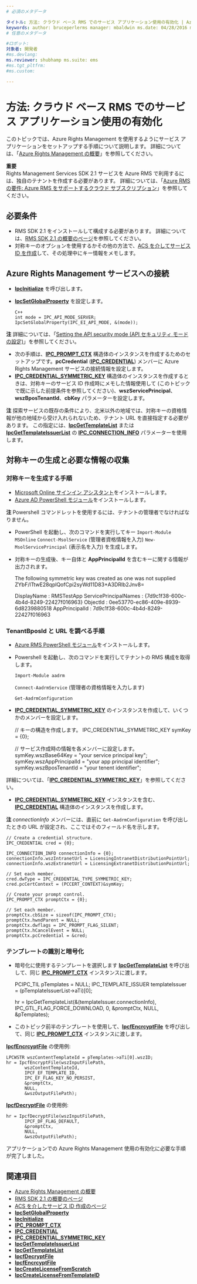 ```yaml
---
# 必須のメタデータ

タイトル: 方法: クラウド ベース RMS でのサービス アプリケーション使用の有効化 | Azure RMS の説明: このトピックでは、Azure Rights Management を使用するようにサービス アプリケーションをセットアップする手順について説明します。
keywords: author: bruceperlerms manager: mbaldwin ms.date: 04/28/2016 ms.topic: article ms.prod: azure ms.service: rights-management ms.technology: techgroup-identity ms.assetid: EA1457D1-282F-4CF3-A23C-46793D2C2F32
# 任意のメタデータ

#ロボット:
対象者: 開発者
#ms.devlang:
ms.reviewer: shubhamp ms.suite: ems
#ms.tgt_pltfrm:
#ms.custom:

---
```


# 方法: クラウド ベース RMS でのサービス アプリケーション使用の有効化

このトピックでは、Azure Rights Management を使用するようにサービス アプリケーションをセットアップする手順について説明します。 詳細については、「[Azure Rights Management の概要](https://technet.microsoft.com/en-us/library/jj585016.aspx)」を参照してください。

**重要**  
Rights Management Services SDK 2.1 サービスを Azure RMS で利用するには、独自のテナントを作成する必要があります。 詳細については、「[Azure RMS の要件: Azure RMS をサポートするクラウド サブスクリプション](/rights-management/get-started/requirements-subscriptions.md)」を参照してください。

## 必要条件

-   RMS SDK 2.1 をインストールして構成する必要があります。 詳細については、[RMS SDK 2.1 の概要のページ](getting-started-with-ad-rms-2-0.md)を参照してください。
-   対称キーのオプションを使用するかその他の方法で、[ACS を介してサービス ID を作成](https://msdn.microsoft.com/en-us/library/gg185924.aspx)して、その処理中にキー情報をメモします。

## Azure Rights Management サービスへの接続

-   [**IpcInitialize**](/rights-management/sdk/2.1/api/win/functions#msipc_ipcinitialize) を呼び出します。
-   [**IpcSetGlobalProperty**](/rights-management/sdk/2.1/api/win/functions#msipc_ipcsetglobalproperty) を設定します。

        C++
        int mode = IPC_API_MODE_SERVER;
        IpcSetGlobalProperty(IPC_EI_API_MODE, &(mode));


  **注** 詳細については、「[Setting the API security mode (API セキュリティ モードの設定)](setting-the-api-security-mode-api-mode.md)」を参照してください。

     
-   次の手順は、[**IPC\_PROMPT\_CTX**](/rights-management/sdk/2.1/api/win/ipc_prompt_ctx#msipc_ipc_prompt_ctx) 構造体のインスタンスを作成するためのセットアップです。**pcCredential** ([**IPC\_CREDENTIAL**](/rights-management/sdk/2.1/api/win/ipc_credential#msipc_ipc_credential)) メンバーに Azure Rights Management サービスの接続情報を設定します。
-   [**IPC\_CREDENTIAL\_SYMMETRIC\_KEY**](/rights-management/sdk/2.1/api/win/ipc_credential#msipc_ipc_credential_symmetric_key) 構造体のインスタンスを作成するときは、対称キーのサービス ID 作成時にメモした情報使用して (このトピックで既に示した前提条件を参照してください)、**wszServicePrincipal**、**wszBposTenantId**、**cbKey** パラメーターを設定します。

**注** 探索サービスの既存の条件により、北米以外の地域では、対称キーの資格情報が他の地域から受け入れられないため、テナント URL を直接指定する必要があります。 この指定には、[**IpcGetTemplateList**](/rights-management/sdk/2.1/api/win/functions#msipc_ipcgettemplatelist) または [**IpcGetTemplateIssuerList**](/rights-management/sdk/2.1/api/win/functions#msipc_ipcgettemplateissuerlist) の [**IPC\_CONNECTION\_INFO**](/rights-management/sdk/2.1/api/win/ipc_connection_info#msipc_ipc_connection_info) パラメーターを使用します。

## 対称キーの生成と必要な情報の収集

### 対称キーを生成する手順

-   [Microsoft Online サインイン アシスタント](http://go.microsoft.com/fwlink/p/?LinkID=286152)をインストールします。
-   [Azure AD PowerShell モジュール](https://bposast.vo.msecnd.net/MSOPMW/8073.4/amd64/AdministrationConfig-en.msi)をインストールします。

**注** Powershell コマンドレットを使用するには、テナントの管理者でなければなりません。

-   PowerShell を起動し、次のコマンドを実行してキー         `Import-Module MSOnline`
            `Connect-MsolService` (管理者資格情報を入力)         `New-MsolServicePrincipal` (表示名を入力) を生成します。
-   対称キーの生成後、キー自体と **AppPrincipalId** を含むキーに関する情報が出力されます。


    The following symmetric key was created as one was not supplied ZYbF/lTtwE28qplQofCpi2syWd11D83+A3DRlb2Jnv8=

    DisplayName : RMSTestApp ServicePrincipalNames : {7d9c1f38-600c-4b4d-8249-22427f016963} ObjectId : 0ee53770-ec86-409e-8939-6d8239880518 AppPrincipalId : 7d9c1f38-600c-4b4d-8249-22427f016963


### **TenantBposId** と **URL** を調べる手順

-   [Azure RMS PowerShell モジュール](https://technet.microsoft.com/en-us/library/jj585012.aspx)をインストールします。
-   Powershell を起動し、次のコマンドを実行してテナントの RMS 構成を取得します。

    `Import-Module aadrm`

    `Connect-AadrmService` (管理者の資格情報を入力します)

    `Get-AadrmConfiguration`


-   [**IPC\_CREDENTIAL\_SYMMETRIC\_KEY**](/rights-management/sdk/2.1/api/win/ipc_credential#msipc_ipc_credential_symmetric_key) のインスタンスを作成して、いくつかのメンバーを設定します。

    // キーの構造を作成します。
    IPC_CREDENTIAL_SYMMETRIC_KEY symKey = {0};

    // サービス作成時の情報を各メンバーに設定します。
    symKey.wszBase64Key = "your service principal key"; symKey.wszAppPrincipalId = "your app principal identifier"; symKey.wszBposTenantId = "your tenent identifier";


詳細については、「[**IPC\_CREDENTIAL\_SYMMETRIC\_KEY**](/rights-management/sdk/2.1/api/win/ipc_credential#msipc_ipc_credential_symmetric_key)」を参照してください。

-   [**IPC\_CREDENTIAL\_SYMMETRIC\_KEY**](/rights-management/sdk/2.1/api/win/ipc_credential#msipc_ipc_credential_symmetric_key) インスタンスを含む、[**IPC\_CREDENTIAL**](/rights-management/sdk/2.1/api/win/ipc_credential#msipc_ipc_credential) 構造体のインスタンスを作成します。

**注** *connectionInfo* メンバーには、直前に `Get-AadrmConfiguration` を呼び出したときの URL が設定され、ここではそのフィールド名を示します。

    // Create a credential structure.
    IPC_CREDENTIAL cred = {0};

    IPC_CONNECTION_INFO connectionInfo = {0};
    connectionInfo.wszIntranetUrl = LicensingIntranetDistributionPointUrl;
    connectionInfo.wszExtranetUrl = LicensingExtranetDistributionPointUrl;

    // Set each member.
    cred.dwType = IPC_CREDENTIAL_TYPE_SYMMETRIC_KEY;
    cred.pcCertContext = (PCCERT_CONTEXT)&symKey;

    // Create your prompt control.
    IPC_PROMPT_CTX promptCtx = {0};

    // Set each member.
    promptCtx.cbSize = sizeof(IPC_PROMPT_CTX);
    promptCtx.hwndParent = NULL;
    promptCtx.dwflags = IPC_PROMPT_FLAG_SILENT;
    promptCtx.hCancelEvent = NULL;
    promptCtx.pcCredential = &cred;

### テンプレートの識別と暗号化

-   暗号化に使用するテンプレートを選択します
    [**IpcGetTemplateList**](/rights-management/sdk/2.1/api/win/functions#msipc_ipcgettemplatelist) を呼び出して、同じ [**IPC\_PROMPT\_CTX**](/rights-management/sdk/2.1/api/win/ipc_prompt_ctx#msipc_ipc_prompt_ctx) インスタンスに渡します。


    PCIPC_TIL pTemplates = NULL; IPC_TEMPLATE_ISSUER templateIssuer = (pTemplateIssuerList->aTi)[0];

    hr = IpcGetTemplateList(&(templateIssuer.connectionInfo),        IPC_GTL_FLAG_FORCE_DOWNLOAD,        0,        &promptCtx,        NULL,        &pTemplates);


-   このトピック前半のテンプレートを使用して、[**IpcfEncrcyptFile**](/rights-management/sdk/2.1/api/win/functions#msipc_ipcfencryptfile) を呼び出して、同じ [**IPC\_PROMPT\_CTX**](/rights-management/sdk/2.1/api/win/ipc_prompt_ctx#msipc_ipc_prompt_ctx) インスタンスに渡します。

[**IpcfEncrcyptFile**](/rights-management/sdk/2.1/api/win/functions#msipc_ipcfencryptfile) の使用例:

    LPCWSTR wszContentTemplateId = pTemplates->aTi[0].wszID;
    hr = IpcfEncryptFile(wszInputFilePath,
           wszContentTemplateId,
           IPCF_EF_TEMPLATE_ID,
           IPC_EF_FLAG_KEY_NO_PERSIST,
           &promptCtx,
           NULL,
           &wszOutputFilePath);

[**IpcfDecryptFile**](/rights-management/sdk/2.1/api/win/functions#msipc_ipcfdecryptfile) の使用例:

    hr = IpcfDecryptFile(wszInputFilePath,
           IPCF_DF_FLAG_DEFAULT,
           &promptCtx,
           NULL,
           &wszOutputFilePath);

アプリケーションでの Azure Rights Management 使用の有効化に必要な手順が完了しました。

## 関連項目

* [Azure Rights Management の概要](https://technet.microsoft.com/en-us/library/jj585016.aspx)
* [RMS SDK 2.1 の概要のページ](getting-started-with-ad-rms-2-0.md)
* [ACS を介したサービス ID 作成のページ](https://msdn.microsoft.com/en-us/library/gg185924.aspx)
* [**IpcSetGlobalProperty**](/rights-management/sdk/2.1/api/win/functions#msipc_ipcsetglobalproperty)
* [**IpcInitialize**](/rights-management/sdk/2.1/api/win/functions#msipc_ipcinitialize)
* [**IPC\_PROMPT\_CTX**](/rights-management/sdk/2.1/api/win/ipc_prompt_ctx#msipc_ipc_prompt_ctx)
* [**IPC\_CREDENTIAL**](/rights-management/sdk/2.1/api/win/ipc_credential#msipc_ipc_credential)
* [**IPC\_CREDENTIAL\_SYMMETRIC\_KEY**](/rights-management/sdk/2.1/api/win/ipc_credential#msipc_ipc_credential_symmetric_key)
* [**IpcGetTemplateIssuerList**](/rights-management/sdk/2.1/api/win/functions#msipc_ipcgettemplateissuerlist)
* [**IpcGetTemplateList**](/rights-management/sdk/2.1/api/win/functions#msipc_ipcgettemplatelist)
* [**IpcfDecryptFile**](/rights-management/sdk/2.1/api/win/functions#msipc_ipcfdecryptfile)
* [**IpcfEncrcyptFile**](/rights-management/sdk/2.1/api/win/functions#msipc_ipcfencryptfile)
* [**IpcCreateLicenseFromScratch**](/rights-management/sdk/2.1/api/win/functions#msipc_ipccreatelicensefromscratch)
* [**IpcCreateLicenseFromTemplateID**](/rights-management/sdk/2.1/api/win/functions#msipc_ipccreatelicensefromtemplateid)
 

 


<!--HONumber=Jun16_HO2-->


